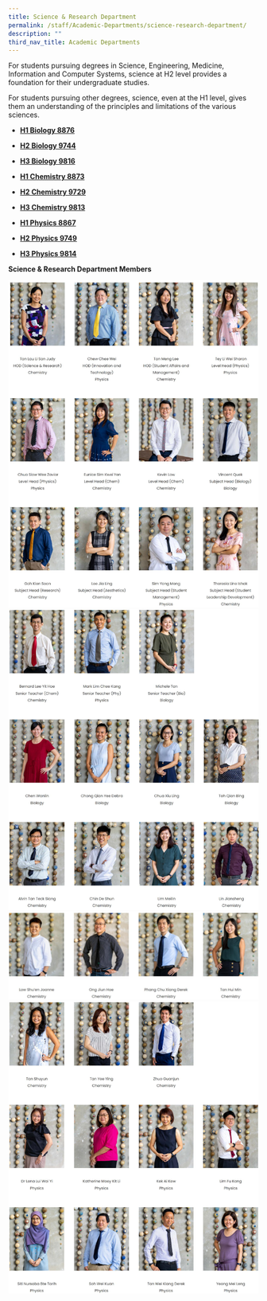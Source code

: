 ```yaml
---
title: Science & Research Department
permalink: /staff/Academic-Departments/science-research-department/
description: ""
third_nav_title: Academic Departments
---
```

For students pursuing degrees in Science, Engineering, Medicine, Information and Computer Systems, science at H2 level provides a foundation for their undergraduate studies.

For students pursuing other degrees, science, even at the H1 level, gives them an understanding of the principles and limitations of the various sciences.

*   **[H1 Biology 8876](https://www.seab.gov.sg/docs/default-source/national-examinations/syllabus/alevel/2021syllabus/8876_y21_sy.pdf)** 
*   **[H2 Biology 9744](https://www.seab.gov.sg/docs/default-source/national-examinations/syllabus/alevel/2021syllabus/9744_y21_sy.pdf)**
*   **[H3 Biology 9816](https://www.seab.gov.sg/docs/default-source/national-examinations/syllabus/alevel/2021syllabus/9816_y21_sy.pdf)**<br>

*   **[H1 Chemistry 8873](https://www.seab.gov.sg/docs/default-source/national-examinations/syllabus/alevel/2021syllabus/8873_y21_sy.pdf)**
*   **[H2 Chemistry 9729](https://www.seab.gov.sg/docs/default-source/national-examinations/syllabus/alevel/2021syllabus/9729_y21_sy.pdf)**
*   **[H3 Chemistry 9813](https://www.seab.gov.sg/docs/default-source/national-examinations/syllabus/alevel/2021syllabus/9813_y21_sy.pdf)**<br>

*   **[H1 Physics 8867](https://www.seab.gov.sg/docs/default-source/national-examinations/syllabus/alevel/2021syllabus/8867_y21_sy.pdf)** 
*   **[H2 Physics 9749](https://www.seab.gov.sg/docs/default-source/national-examinations/syllabus/alevel/2021syllabus/9749_y21_sy.pdf)**
*   **[H3 Physics 9814](https://www.seab.gov.sg/docs/default-source/national-examinations/syllabus/alevel/2021syllabus/9814_y21_sy.pdf)**

**Science & Research Department Members**

![Science Department Staff](/images/Science%201.jpg)
![Science Department Staff](/images/Science%202.jpg)
![Science Department Staff](/images/Science%203.jpg)
![Science Department Staff](/images/Science%204.jpg)
